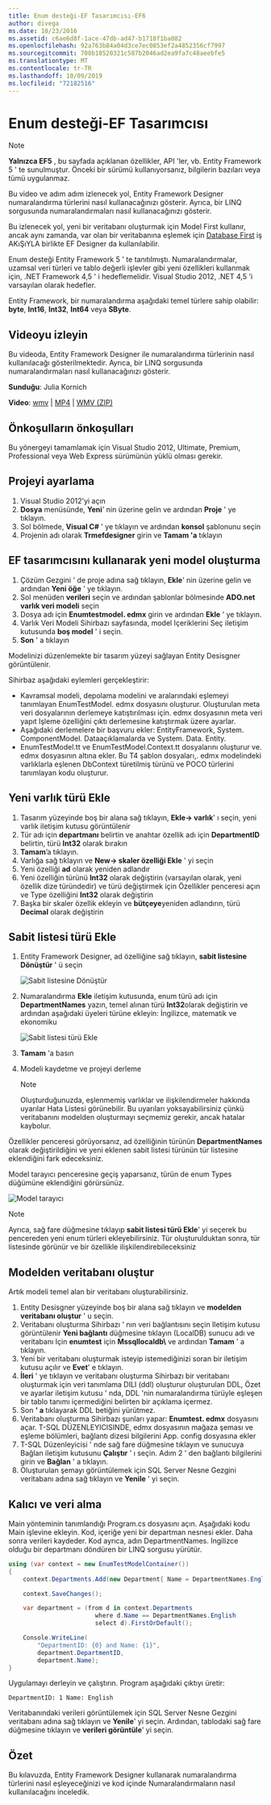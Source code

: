 ```yaml
---
title: Enum desteği-EF Tasarımcısı-EF6
author: divega
ms.date: 10/23/2016
ms.assetid: c6ae6d8f-1ace-47db-ad47-b1718f1ba082
ms.openlocfilehash: 92a763b84a04d3ce7ec0853ef2a4852356cf7997
ms.sourcegitcommit: 708b18520321c587b2046ad2ea9fa7c48aeebfe5
ms.translationtype: MT
ms.contentlocale: tr-TR
ms.lasthandoff: 10/09/2019
ms.locfileid: "72182516"
---
```

# <a name="enum-support---ef-designer"></a>Enum desteği-EF Tasarımcısı
> [!NOTE]
> **Yalnızca EF5** , bu sayfada açıklanan özellikler, API 'ler, vb. Entity Framework 5 ' te sunulmuştur. Önceki bir sürümü kullanıyorsanız, bilgilerin bazıları veya tümü uygulanmaz.

Bu video ve adım adım izlenecek yol, Entity Framework Designer numaralandırma türlerini nasıl kullanacağınızı gösterir. Ayrıca, bir LINQ sorgusunda numaralandırmaları nasıl kullanacağınızı gösterir.

Bu izlenecek yol, yeni bir veritabanı oluşturmak için Model First kullanır, ancak aynı zamanda, var olan bir veritabanına eşlemek için [Database First](~/ef6/modeling/designer/workflows/database-first.md) iş AKıŞıYLA birlikte EF Designer da kullanılabilir.

Enum desteği Entity Framework 5 ' te tanıtılmıştı. Numaralandırmalar, uzamsal veri türleri ve tablo değerli işlevler gibi yeni özellikleri kullanmak için, .NET Framework 4,5 ' i hedeflemelidir. Visual Studio 2012, .NET 4,5 'i varsayılan olarak hedefler.

Entity Framework, bir numaralandırma aşağıdaki temel türlere sahip olabilir: **byte**, **Int16**, **Int32**, **Int64** veya **SByte**.

## <a name="watch-the-video"></a>Videoyu izleyin
Bu videoda, Entity Framework Designer ile numaralandırma türlerinin nasıl kullanılacağı gösterilmektedir. Ayrıca, bir LINQ sorgusunda numaralandırmaları nasıl kullanacağınızı gösterir.

**Sunduğu**: Julia Kornich

**Video**: [wmv](https://download.microsoft.com/download/0/7/A/07ADECC9-7893-415D-9F20-8B97D46A37EC/HDI-ITPro-MSDN-winvideo-enumwithdesiger.wmv) | [MP4](https://download.microsoft.com/download/0/7/A/07ADECC9-7893-415D-9F20-8B97D46A37EC/HDI-ITPro-MSDN-mp4video-enumwithdesiger.m4v) | [WMV (ZIP)](https://download.microsoft.com/download/0/7/A/07ADECC9-7893-415D-9F20-8B97D46A37EC/HDI-ITPro-MSDN-winvideo-enumwithdesiger.zip)

## <a name="pre-requisites"></a>Önkoşulların önkoşulları

Bu yönergeyi tamamlamak için Visual Studio 2012, Ultimate, Premium, Professional veya Web Express sürümünün yüklü olması gerekir.

## <a name="set-up-the-project"></a>Projeyi ayarlama

1.  Visual Studio 2012'yi açın
2.  **Dosya** menüsünde, **Yeni**' nin üzerine gelin ve ardından **Proje** ' ye tıklayın.
3.  Sol bölmede, **Visual C\#** ' ye tıklayın ve ardından **konsol** şablonunu seçin
4.  Projenin adı olarak **Trmefdesigner** girin ve **Tamam 'a** tıklayın

## <a name="create-a-new-model-using-the-ef-designer"></a>EF tasarımcısını kullanarak yeni model oluşturma

1.  Çözüm Gezgini ' de proje adına sağ tıklayın, **Ekle**' nin üzerine gelin ve ardından **Yeni öğe** ' ye tıklayın.
2.  Sol menüden **verileri** seçin ve ardından şablonlar bölmesinde **ADO.net varlık veri modeli** seçin
3.  Dosya adı için **Enumtestmodel. edmx** girin ve ardından **Ekle** ' ye tıklayın.
4.  Varlık Veri Modeli Sihirbazı sayfasında, model Içeriklerini Seç iletişim kutusunda **boş model** ' i seçin.
5.  **Son** ' a tıklayın

Modelinizi düzenlemekte bir tasarım yüzeyi sağlayan Entity Desisgner görüntülenir.

Sihirbaz aşağıdaki eylemleri gerçekleştirir:

-   Kavramsal modeli, depolama modelini ve aralarındaki eşlemeyi tanımlayan EnumTestModel. edmx dosyasını oluşturur. Oluşturulan meta veri dosyalarının derlemeye katıştırılması için. edmx dosyasının meta veri yapıt Işleme özelliğini çıktı derlemesine katıştırmak üzere ayarlar.
-   Aşağıdaki derlemelere bir başvuru ekler: EntityFramework, System. ComponentModel. Dataaçıklamalarda ve System. Data. Entity.
-   EnumTestModel.tt ve EnumTestModel.Context.tt dosyalarını oluşturur ve. edmx dosyasının altına ekler. Bu T4 şablon dosyaları,. edmx modelindeki varlıklarla eşlenen DbContext türetilmiş türünü ve POCO türlerini tanımlayan kodu oluşturur.

## <a name="add-a-new-entity-type"></a>Yeni varlık türü Ekle

1.  Tasarım yüzeyinde boş bir alana sağ tıklayın, **Ekle-&gt; varlık**' ı seçin, yeni varlık iletişim kutusu görüntülenir
2.  Tür adı için **departmanı** belirtin ve anahtar özellik adı için **DepartmentID** belirtin, türü **Int32** olarak bırakın
3.  **Tamam**’a tıklayın.
4.  Varlığa sağ tıklayın ve **New-&gt; skaler özelliği Ekle** ' yi seçin
5.  Yeni özelliği **ad** olarak yeniden adlandır
6.  Yeni özelliğin türünü **Int32** olarak değiştirin (varsayılan olarak, yeni özellik dize türündedir) ve türü değiştirmek için Özellikler penceresi açın ve Type özelliğini **Int32** olarak değiştirin
7.  Başka bir skaler özellik ekleyin ve **bütçeye**yeniden adlandırın, türü **Decimal** olarak değiştirin

## <a name="add-an-enum-type"></a>Sabit listesi türü Ekle

1.  Entity Framework Designer, ad özelliğine sağ tıklayın, **sabit listesine Dönüştür** ' ü seçin

    ![Sabit listesine Dönüştür](~/ef6/media/converttoenum.png)

2.  Numaralandırma **Ekle** iletişim kutusunda, enum türü adı için **DepartmentNames** yazın, temel alınan türü **Int32**olarak değiştirin ve ardından aşağıdaki üyeleri türüne ekleyin: İngilizce, matematik ve ekonomiku

    ![Sabit listesi türü Ekle](~/ef6/media/addenumtype.png)

3.  **Tamam** 'a basın
4.  Modeli kaydetme ve projeyi derleme
    > [!NOTE]
    > Oluşturduğunuzda, eşlenmemiş varlıklar ve ilişkilendirmeler hakkında uyarılar Hata Listesi görünebilir. Bu uyarıları yoksayabilirsiniz çünkü veritabanını modelden oluşturmayı seçmemiz gerekir, ancak hatalar kaybolur.

Özellikler penceresi görüyorsanız, ad özelliğinin türünün **DepartmentNames** olarak değiştirildiğini ve yeni eklenen sabit listesi türünün tür listesine eklendiğini fark edeceksiniz.

Model tarayıcı penceresine geçiş yaparsanız, türün de enum Types düğümüne eklendiğini görürsünüz.

![Model tarayıcı](~/ef6/media/modelbrowser.png)

>[!NOTE]
> Ayrıca, sağ fare düğmesine tıklayıp **sabit listesi türü Ekle**' yi seçerek bu pencereden yeni enum türleri ekleyebilirsiniz. Tür oluşturulduktan sonra, tür listesinde görünür ve bir özellikle ilişkilendirebileceksiniz

## <a name="generate-database-from-model"></a>Modelden veritabanı oluştur

Artık modeli temel alan bir veritabanı oluşturabilirsiniz.

1.  Entity Desisgner yüzeyinde boş bir alana sağ tıklayın ve **modelden veritabanı oluştur** ' u seçin.
2.  Veritabanı oluşturma Sihirbazı ' nın veri bağlantısını seçin Iletişim kutusu görüntülenir **Yeni bağlantı** düğmesine tıklayın (LocalDB) sunucu adı ve veritabanı Için **enumtest** için **Mssqllocaldb\\** ve ardından **Tamam** ' a tıklayın.
3.  Yeni bir veritabanı oluşturmak isteyip istemediğinizi soran bir iletişim kutusu açılır ve **Evet**' e tıklayın.
4.  **İleri** ' ye tıklayın ve veritabanı oluşturma Sihirbazı bir veritabanı oluşturmak için veri tanımlama DILI (ddl) oluşturur oluşturulan DDL, Özet ve ayarlar iletişim kutusu ' nda, DDL 'nin numaralandırma türüyle eşleşen bir tablo tanımı içermediğini belirten bir açıklama içermez.
5.  Son **' a** tıklayarak DDL betiğini yürütmez.
6.  Veritabanı oluşturma Sihirbazı şunları yapar: **Enumtest. edmx** dosyasını açar. T-SQL DÜZENLEYICISINDE, edmx dosyasının mağaza şeması ve eşleme bölümleri, bağlantı dizesi bilgilerini App. config dosyasına ekler
7.  T-SQL Düzenleyicisi ' nde sağ fare düğmesine tıklayın ve sunucuya Bağlan iletişim kutusunu **Çalıştır** ' ı seçin. Adım 2 ' den bağlantı bilgilerini girin ve **Bağlan** ' a tıklayın.
8.  Oluşturulan şemayı görüntülemek için SQL Server Nesne Gezgini veritabanı adına sağ tıklayın ve **Yenile** ' yi seçin.

## <a name="persist-and-retrieve-data"></a>Kalıcı ve veri alma

Main yönteminin tanımlandığı Program.cs dosyasını açın. Aşağıdaki kodu Main işlevine ekleyin. Kod, içeriğe yeni bir departman nesnesi ekler. Daha sonra verileri kaydeder. Kod ayrıca, adın DepartmentNames. Ingilizce olduğu bir departmanı döndüren bir LINQ sorgusu yürütür.

``` csharp
using (var context = new EnumTestModelContainer())
{
    context.Departments.Add(new Department{ Name = DepartmentNames.English });

    context.SaveChanges();

    var department = (from d in context.Departments
                        where d.Name == DepartmentNames.English
                        select d).FirstOrDefault();

    Console.WriteLine(
        "DepartmentID: {0} and Name: {1}",
        department.DepartmentID,  
        department.Name);
}
```

Uygulamayı derleyin ve çalıştırın. Program aşağıdaki çıktıyı üretir:

```console
DepartmentID: 1 Name: English
```

Veritabanındaki verileri görüntülemek için SQL Server Nesne Gezgini veritabanı adına sağ tıklayın ve **Yenile**' yi seçin. Ardından, tablodaki sağ fare düğmesine tıklayın ve **verileri görüntüle**' yi seçin.

## <a name="summary"></a>Özet

Bu kılavuzda, Entity Framework Designer kullanarak numaralandırma türlerini nasıl eşleyeceğinizi ve kod içinde Numaralandırmaların nasıl kullanılacağını inceledik. 
